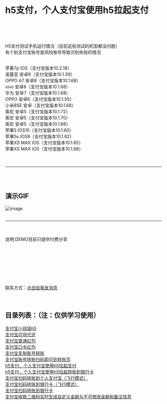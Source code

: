 # h5支付，个人支付宝使用h5拉起支付
<br/>
<br/>
<br/>
<br/>
H5支付测试手机运行情况（目前这些测试的机型都没问题）<br/>
有个别支付宝账号是风险账号导致识别失败的情况<br/><br/>

苹果7p IOS（支付宝版本10.2.18）<br/>
诺基亚 安卓9（支付宝版本10.1.59）<br/>
OPPO A7 安卓8（支付宝版本10.1.68）<br/>
vivo 安卓8（支付宝版本10.1.68）<br/>
华为 安卓7（支付宝版本10.1.68）<br/>
OPPO 安卓6（支付宝版本10.1.55）<br/>
小米8SE 安卓（支付宝版本10.1.68）<br/>
索尼 安卓5（支付宝版本10.1.72）<br/>
索尼 安卓5（支付宝版本10.1.70）<br/>
索尼 安卓5（支付宝版本10.1.68）<br/>
苹果5 IOS10（支付宝版本10.1.60）<br/>
苹果5s IOS9（支付宝版本10.1.62）<br/>
苹果XS MAX IOS（支付宝版本10.1.65）<br/>
苹果XS MAX IOS（支付宝版本10.1.68）<br/>
<br/>
<br/>
<hr/>
<br/>
<br/>

演示GIF
--

![image](https://i.loli.net/2020/11/11/8KCdygJOuRTeYnU.gif)
<br/>
<br/>
<hr/>
<br/>
<br/>
说明:DEMO目前只提供付费分享
<br/>
<br/>
<br/>
<br/>
<br/>
<br/>
<br/>
<br/>
<br/>
联系方式：<a target="_blank" href="https://pay.apppay.shop/qq.html">点击给我发消息</a>
<br/>
<br/>
<br/>

目录列表：（注：仅供学习使用）<br/>
--
<a target="_blank" href="https://github.com/apppay/qdpay">支付宝小钱袋h5</a><br/>
<a target="_blank" href="#">支付宝花呗代还</a><br/>
<a target="_blank" href="https://github.com/apppay/payai">支付宝普通红包</a><br/>
<a target="_blank" href="#">支付宝口令红包</a><br/>
<a target="_blank" href="https://github.com/apppay/copyzfb">支付宝复制账号转账</a><br/>
<a target="_blank" href="https://github.com/apppay/ailpaygm">支付宝账号转账扫码即可到转账页</a><br/>
<a target="_blank" href="https://github.com/apppay/h5pay">h5支付，个人支付宝使用h5拉起支付</a><br/>
<a target="_blank" href="https://github.com/apppay/h5toyh">h5支付，个人支付宝使用h5拉起转账到银行卡</a><br/>
<a target="_blank" href="https://github.com/apppay/zztopayfx">支付宝扫码转账到个人支付宝（飞行模式）</a><br/>
<a target="_blank" href="https://github.com/apppay/h5toyhfx">支付宝扫码转账到银行卡（飞行模式）</a><br/>
<a target="_blank" href="https://github.com/apppay/zztoyh">支付宝扫码转账到银行卡</a><br/>
<a target="_blank" href="https://github.com/apppay/zhifubao">支付宝收款二维码实时生成自定义金额与不可修改金额和备注信息</a><br/>





